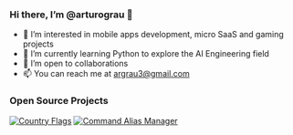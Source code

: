 ### Hi there, I’m @arturograu 👋
- 👀 I’m interested in mobile apps development, micro SaaS and gaming projects
- 🌱 I’m currently learning Python to explore the AI Engineering field
- 💞️ I’m open to collaborations
- 📫 You can reach me at argrau3@gmail.com

### Open Source Projects
[![Country Flags](https://github-readme-stats.vercel.app/api/pin/?username=arturograu&repo=country_flags)](https://github.com/arturograu/country_flags)
[![Command Alias Manager](https://github-readme-stats.vercel.app/api/pin/?username=arturograu&repo=git_alias_manager)](https://github.com/arturograu/git_alias_manager)
